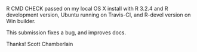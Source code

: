 R CMD CHECK passed on my local OS X install with R 3.2.4 and 
R development version, Ubuntu running on Travis-CI, and 
R-devel version on Win builder.

This submission fixes a bug, and improves docs.

Thanks! Scott Chamberlain
